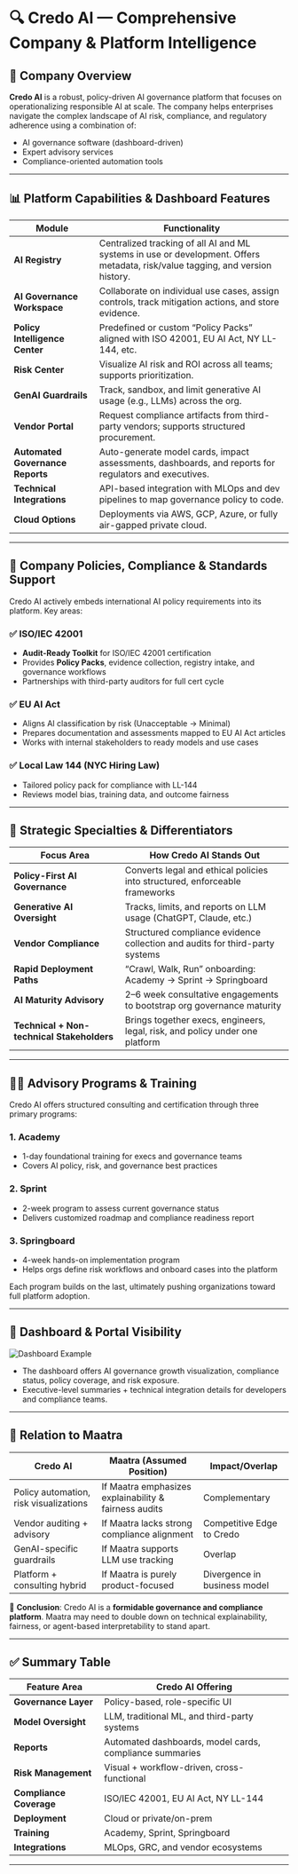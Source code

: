 # 🔍 Credo AI — Comprehensive Company & Platform Intelligence

## 🧠 Company Overview
**Credo AI** is a robust, policy-driven AI governance platform that focuses on operationalizing responsible AI at scale. The company helps enterprises navigate the complex landscape of AI risk, compliance, and regulatory adherence using a combination of:

- AI governance software (dashboard-driven)
- Expert advisory services
- Compliance-oriented automation tools

---

## 📊 Platform Capabilities & Dashboard Features

| Module                       | Functionality |
|-----------------------------|----------------|
| **AI Registry**             | Centralized tracking of all AI and ML systems in use or development. Offers metadata, risk/value tagging, and version history. |
| **AI Governance Workspace** | Collaborate on individual use cases, assign controls, track mitigation actions, and store evidence. |
| **Policy Intelligence Center** | Predefined or custom “Policy Packs” aligned with ISO 42001, EU AI Act, NY LL-144, etc. |
| **Risk Center**             | Visualize AI risk and ROI across all teams; supports prioritization. |
| **GenAI Guardrails**        | Track, sandbox, and limit generative AI usage (e.g., LLMs) across the org. |
| **Vendor Portal**           | Request compliance artifacts from third-party vendors; supports structured procurement. |
| **Automated Governance Reports** | Auto-generate model cards, impact assessments, dashboards, and reports for regulators and executives. |
| **Technical Integrations**  | API-based integration with MLOps and dev pipelines to map governance policy to code. |
| **Cloud Options**           | Deployments via AWS, GCP, Azure, or fully air-gapped private cloud. |

---

## 🧱 Company Policies, Compliance & Standards Support

Credo AI actively embeds international AI policy requirements into its platform. Key areas:

### ✅ ISO/IEC 42001
- **Audit-Ready Toolkit** for ISO/IEC 42001 certification
- Provides **Policy Packs**, evidence collection, registry intake, and governance workflows
- Partnerships with third-party auditors for full cert cycle

### ✅ EU AI Act
- Aligns AI classification by risk (Unacceptable → Minimal)
- Prepares documentation and assessments mapped to EU AI Act articles
- Works with internal stakeholders to ready models and use cases

### ✅ Local Law 144 (NYC Hiring Law)
- Tailored policy pack for compliance with LL-144
- Reviews model bias, training data, and outcome fairness

---

## 🎯 Strategic Specialties & Differentiators

| Focus Area                  | How Credo AI Stands Out |
|----------------------------|--------------------------|
| **Policy-First AI Governance** | Converts legal and ethical policies into structured, enforceable frameworks |
| **Generative AI Oversight** | Tracks, limits, and reports on LLM usage (ChatGPT, Claude, etc.) |
| **Vendor Compliance**       | Structured compliance evidence collection and audits for third-party systems |
| **Rapid Deployment Paths**  | “Crawl, Walk, Run” onboarding: Academy → Sprint → Springboard |
| **AI Maturity Advisory**    | 2–6 week consultative engagements to bootstrap org governance maturity |
| **Technical + Non-technical Stakeholders** | Brings together execs, engineers, legal, risk, and policy under one platform |

---

## 👩‍🏫 Advisory Programs & Training

Credo AI offers structured consulting and certification through three primary programs:

### **1. Academy**
- 1-day foundational training for execs and governance teams
- Covers AI policy, risk, and governance best practices

### **2. Sprint**
- 2-week program to assess current governance status
- Delivers customized roadmap and compliance readiness report

### **3. Springboard**
- 4-week hands-on implementation program
- Helps orgs define risk workflows and onboard cases into the platform

Each program builds on the last, ultimately pushing organizations toward full platform adoption.

---

## 💬 Dashboard & Portal Visibility

![Dashboard Example](https://cdn.prod.website-files.com/649d808ba8385965c74d94df/672a07d88f0ffbebf41ce5bb_Webdash-minified.png)

- The dashboard offers AI governance growth visualization, compliance status, policy coverage, and risk exposure.
- Executive-level summaries + technical integration details for developers and compliance teams.

---

## 🔗 Relation to Maatra

| Credo AI                        | Maatra (Assumed Position)                          | Impact/Overlap |
|---------------------------------|-----------------------------------------------------|----------------|
| Policy automation, risk visualizations | If Maatra emphasizes explainability & fairness audits | Complementary |
| Vendor auditing + advisory     | If Maatra lacks strong compliance alignment         | Competitive Edge to Credo |
| GenAI-specific guardrails      | If Maatra supports LLM use tracking                | Overlap |
| Platform + consulting hybrid   | If Maatra is purely product-focused                 | Divergence in business model |

🧩 **Conclusion**: Credo AI is a **formidable governance and compliance platform**. Maatra may need to double down on technical explainability, fairness, or agent-based interpretability to stand apart.

---

## ✅ Summary Table

| Feature Area           | Credo AI Offering |
|------------------------|-------------------|
| **Governance Layer**   | Policy-based, role-specific UI |
| **Model Oversight**    | LLM, traditional ML, and third-party systems |
| **Reports**            | Automated dashboards, model cards, compliance summaries |
| **Risk Management**    | Visual + workflow-driven, cross-functional |
| **Compliance Coverage**| ISO/IEC 42001, EU AI Act, NY LL-144 |
| **Deployment**         | Cloud or private/on-prem |
| **Training**           | Academy, Sprint, Springboard |
| **Integrations**       | MLOps, GRC, and vendor ecosystems |

---